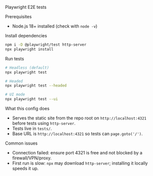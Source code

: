Playwright E2E tests

Prerequisites

- Node.js 18+ installed (check with `node -v`)

Install dependencies

```bash
npm i -D @playwright/test http-server
npx playwright install
```

Run tests

```bash
# Headless (default)
npx playwright test

# Headed
npx playwright test --headed

# UI mode
npx playwright test --ui
```

What this config does

- Serves the static site from the repo root on `http://localhost:4321` before tests using `http-server`.
- Tests live in `tests/`.
- Base URL is `http://localhost:4321` so tests can `page.goto('/')`.

Common issues

- Connection failed: ensure port 4321 is free and not blocked by a firewall/VPN/proxy.
- First run is slow: `npx` may download `http-server`; installing it locally speeds it up.


